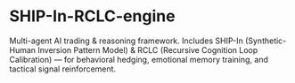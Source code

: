# SHIP-In-RCLC-engine
Multi-agent AI trading &amp; reasoning framework.   Includes SHIP-In (Synthetic-Human Inversion Pattern Model) &amp; RCLC (Recursive Cognition Loop Calibration) —   for behavioral hedging, emotional memory training, and tactical signal reinforcement.
